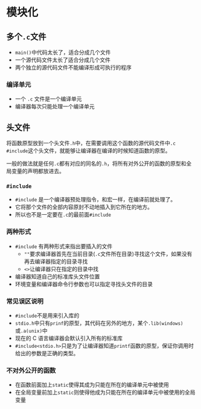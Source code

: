 # 模块化

## 多个`.c`文件

- `main()`中代码太长了，适合分成几个文件
- 一个源代码文件太长了适合分成几个文件
- 两个独立的源代码文件不能编译形成可执行的程序

### 编译单元

- 一个 `.c` 文件是一个编译单元
- 编译器每次只能处理一个编译单元

## 头文件

将函数原型放到一个头文件`.h`中，在需要调用这个函数的源代码文件中`.c` `#include`这个头文件，就能够让编译器在编译的时候知道函数的原型。

一般的做法就是任何`.c`都有对应的同名的`.h`，将所有对外公开的函数的原型和全局变量的声明都放进去。

### `#include`

- `#include` 是一个编译器预处理指令，和宏一样，在编译前就处理了。
- 它将那个文件的全部内容原封不动地插入到它所在的地方。
- 所以也不是一定要在`.c`的最前面`#include`

### 两种形式

- `#include` 有两种形式来指出要插入的文件
    + `""`要求编译器首先在当前目录(`.c`文件所在目录)寻找这个文件，如果没有再去编译器指定的目录寻找
    + `<>`让编译器只在指定的目录中找
- 编译器知道自己的标准库头文件位置
- 环境变量和编译器命令行参数也可以指定寻找头文件的目录

### 常见误区说明

- `#include`不是用来引入库的
- `stdio.h`中只有`prinf`的原型，其代码在另外的地方，某个`.lib(windows)`或`.a(unix)`中
- 现在的 C 语言编译器会默认引入所有的标准库
- `#include<stdio.h>`只是为了让编译器知道`printf`函数的原型，保证你调用时给出的参数是正确的类型。

### 不对外公开的函数

- 在函数前面加上`static`使得其成为只能在所在的编译单元中被使用
- 在全局变量前加上`static`则使得他成为只能在所在的编译单元中被使用的全局变量
